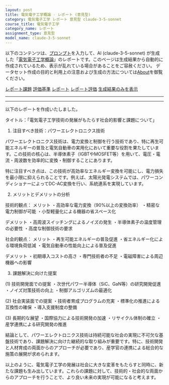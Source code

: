 ```yaml
---
layout: post
title: 電気電子工学概論 - レポート (意見型)
category: 電気電子工学 レポート 意見型 claude-3-5-sonnet
course_title: 電気電子工学
category_name: レポート
assignment_type: 意見型
model_name: claude-3-5-sonnet
---
```


以下のコンテンツは、[プロンプト](http://127.0.0.1:8000/generated/電気電子工学/claude-3-5-sonnet/prompt_レポート-意見型.md)を入力して、AI (claude-3-5-sonnet) が生成した「[電気電子工学概論](/contents/電気電子工学/)」のレポートです。このページは生成結果から自動的に作成されているため、表示が乱れている場合があることをご容赦ください。
データセット作成の目的と利用上の注意および生成の方法については[About](/About)を御覧ください。

[レポート課題](../レポート課題-意見型)
[評価基準](../評価基準-意見型)
[レポート](../レポート-意見型)
[レポート評価](../レポート評価-意見型)
[生成結果のみを表示](http://127.0.0.1:8000/generated/電気電子工学/claude-3-5-sonnet/レポート-意見型.md)
  

***
***
  
以下のレポートを作成いたしました。

タイトル：「電気電子工学技術の発展がもたらす社会的影響と課題について」

1. 注目すべき技術：パワーエレクトロニクス技術

パワーエレクトロニクス技術は、電力変換と制御を行う技術であり、特に再生可能エネルギーの普及と電気自動車の実用化において重要な役割を果たしています。この技術の核心は、半導体素子（IGBTやMOSFET等）を用いて、電圧・電流・周波数を効率的に変換・制御することにあります。

特に注目すべき点は、この技術が高効率なエネルギー変換を可能にし、電力損失を最小限に抑えられることです。例えば、太陽光発電システムでは、パワーコンディショナーによってDC-AC変換を行い、系統連系を実現しています。

2. メリットとデメリットの分析

技術的観点：
メリット
・高効率な電力変換（90%以上の変換効率）
・精密な電力制御が可能
・小型軽量化による機器の省スペース化

デメリット
・高周波スイッチングによるノイズの発生
・半導体素子の温度管理の必要性
・高度な制御技術の要求

社会的観点：
メリット
・再生可能エネルギーの普及促進
・省エネルギー化による環境負荷低減
・電気自動車の性能向上による普及促進

デメリット
・初期導入コストの高さ
・専門技術者の不足
・電磁障害による周辺機器への影響

3. 課題解決に向けた提案

(1) 技術開発面での提案
・次世代パワー半導体（SiC、GaN等）の研究開発促進
・ノイズ対策技術の向上
・制御アルゴリズムの最適化

(2) 社会実装面での提案
・技術者育成プログラムの充実
・標準化の推進による互換性の確保
・導入支援制度の整備

(3) 長期的な展望
・国際協力による技術開発の加速
・リサイクル体制の確立
・産学連携による研究開発の推進

結論として、パワーエレクトロニクス技術は持続可能な社会の実現に不可欠な基盤技術であり、課題解決に向けた継続的な取り組みが重要です。特に、技術開発と人材育成の両面からのアプローチが必要であり、産学官の連携による総合的な施策の展開が求められます。

以上のように、電気電子工学の発展は社会に大きな変革をもたらすと同時に、新たな課題も生み出しています。これらの課題に対して、技術的・社会的な両面からのアプローチを行うことで、より良い未来の実現が可能になると考えます。

